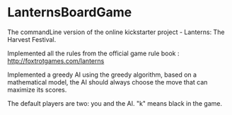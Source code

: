# LanternsBoardGame
The commandLine version of the online kickstarter project - Lanterns: The Harvest Festival.

Implemented all the rules from the official game rule book : http://foxtrotgames.com/lanterns

Implemented a greedy AI using the greedy algorithm, based on a mathematical model, the AI should always choose the move that can maximize its scores.  

The default players are two: you and the AI. "k" means black in the game.
